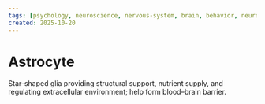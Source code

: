 ```yaml
---
tags: [psychology, neuroscience, nervous-system, brain, behavior, neurotransmitters]
created: 2025-10-20
---
```

# Astrocyte

Star-shaped glia providing structural support, nutrient supply, and regulating extracellular environment; help form blood–brain barrier.
